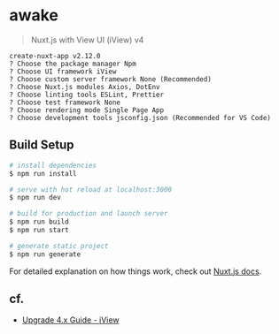 # awake

> Nuxt.js with View UI (iView) v4

```
create-nuxt-app v2.12.0
? Choose the package manager Npm
? Choose UI framework iView
? Choose custom server framework None (Recommended)
? Choose Nuxt.js modules Axios, DotEnv
? Choose linting tools ESLint, Prettier
? Choose test framework None
? Choose rendering mode Single Page App
? Choose development tools jsconfig.json (Recommended for VS Code)
```

## Build Setup

``` bash
# install dependencies
$ npm run install

# serve with hot reload at localhost:3000
$ npm run dev

# build for production and launch server
$ npm run build
$ npm run start

# generate static project
$ npm run generate
```

For detailed explanation on how things work, check out [Nuxt.js docs](https://nuxtjs.org).

## cf.

- [Upgrade 4.x Guide - iView](https://www.iviewui.com/docs/update4-en)

